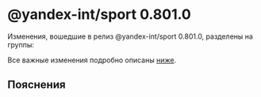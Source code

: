 # @yandex-int/sport 0.801.0

<!-- ЧЕЛОВЕЧЕСКОЕ ВСТУПЛЕНИЕ -->

Изменения, вошедшие в релиз @yandex-int/sport 0.801.0, разделены на группы:

Все важные изменения подробно описаны [ниже](#Пояснения).

## Пояснения

